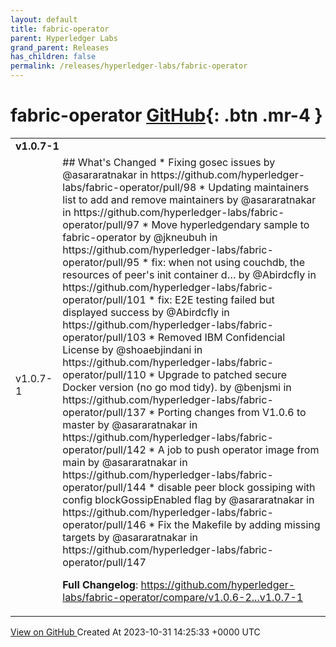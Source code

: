 ```yaml
---
layout: default
title: fabric-operator
parent: Hyperledger Labs
grand_parent: Releases
has_children: false
permalink: /releases/hyperledger-labs/fabric-operator
---
```


# fabric-operator <span class="fs-3 right-align">[GitHub](https://github.com/hyperledger-labs/fabric-operator){: .btn .mr-4 }</span>


<div>
    <table>
        <tr>
            <td colspan="2">
                <b>
                    v1.0.7-1
                </b>
            </td>
        </tr>
        <tr>
            <td>
                <span class="chip">
                    v1.0.7-1
                </span>
            </td>
            <td>
                ## What's Changed
* Fixing gosec issues by @asararatnakar in https://github.com/hyperledger-labs/fabric-operator/pull/98
* Updating maintainers list to add and remove maintainers by @asararatnakar in https://github.com/hyperledger-labs/fabric-operator/pull/97
* Move hyperledgendary sample to fabric-operator by @jkneubuh in https://github.com/hyperledger-labs/fabric-operator/pull/95
* fix: when not using couchdb, the resources of peer's init container d… by @Abirdcfly in https://github.com/hyperledger-labs/fabric-operator/pull/101
* fix: E2E testing failed but displayed success by @Abirdcfly in https://github.com/hyperledger-labs/fabric-operator/pull/103
* Removed IBM Confidencial License by @shoaebjindani in https://github.com/hyperledger-labs/fabric-operator/pull/110
* Upgrade to patched secure Docker version (no go mod tidy). by @benjsmi in https://github.com/hyperledger-labs/fabric-operator/pull/137
* Porting changes from V1.0.6 to master by @asararatnakar in https://github.com/hyperledger-labs/fabric-operator/pull/142
* A job to push operator image from main by @asararatnakar in https://github.com/hyperledger-labs/fabric-operator/pull/144
* disable peer block gossiping with config blockGossipEnabled flag by @asararatnakar in https://github.com/hyperledger-labs/fabric-operator/pull/146
* Fix the Makefile by adding missing targets by @asararatnakar in https://github.com/hyperledger-labs/fabric-operator/pull/147


**Full Changelog**: https://github.com/hyperledger-labs/fabric-operator/compare/v1.0.6-2...v1.0.7-1
            </td>
        </tr>
    </table>
    <a href="https://github.com/hyperledger-labs/fabric-operator/releases/tag/v1.0.7-1" class=".btn">
        View on GitHub
    </a>
    <span class="right-align">
        Created At 2023-10-31 14:25:33 +0000 UTC
    </span>
</div>

